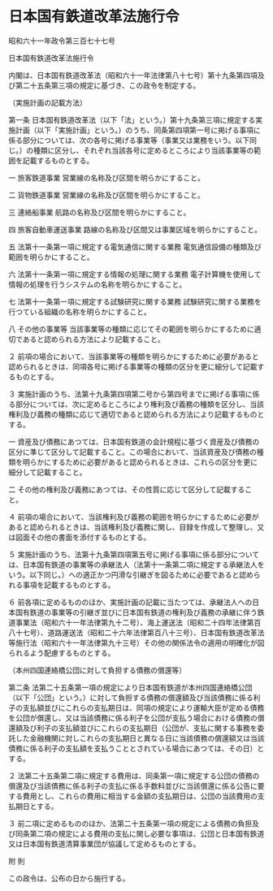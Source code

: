 # 日本国有鉄道改革法施行令

昭和六十一年政令第三百七十七号

日本国有鉄道改革法施行令

内閣は、日本国有鉄道改革法（昭和六十一年法律第八十七号）第十九条第四項及び第二十五条第三項の規定に基づき、この政令を制定する。

（実施計画の記載方法）

第一条 日本国有鉄道改革法（以下「法」という。）第十九条第三項に規定する実施計画（以下「実施計画」という。）のうち、同条第四項第一号に掲げる事項に係る部分については、次の各号に掲げる事業等（事業又は業務をいう。以下同じ。）の種類に区分し、それぞれ当該各号に定めるところにより当該事業等の範囲を記載するものとする。

一 旅客鉄道事業 営業線の名称及び区間を明らかにすること。

二 貨物鉄道事業 営業線の名称及び区間を明らかにすること。

三 連絡船事業 航路の名称及び区間を明らかにすること。

四 旅客自動車運送事業 路線の名称及び区間又は事業区域を明らかにすること。

五 法第十一条第一項に規定する電気通信に関する業務 電気通信設備の種類及び範囲を明らかにすること。

六 法第十一条第一項に規定する情報の処理に関する業務 電子計算機を使用して情報の処理を行うシステムの名称を明らかにすること。

七 法第十一条第一項に規定する試験研究に関する業務 試験研究に関する業務を行つている組織の名称を明らかにすること。

八 その他の事業等 当該事業等の種類に応じてその範囲を明らかにするために適切であると認められる方法により記載すること。

２ 前項の場合において、当該事業等の種類を明らかにするために必要があると認められるときは、同項各号に掲げる事業等の種類の区分を更に細分して記載するものとする。

３ 実施計画のうち、法第十九条第四項第二号から第四号までに掲げる事項に係る部分については、次に定めるところにより権利及び義務の種類を区分し、当該権利及び義務の種類に応じて適切であると認められる方法により記載するものとする。

一 資産及び債務にあつては、日本国有鉄道の会計規程に基づく資産及び債務の区分に準じて区分して記載すること。この場合において、当該資産及び債務の種類を明らかにするために必要があると認められるときは、これらの区分を更に細分して記載すること。

二 その他の権利及び義務にあつては、その性質に応じて区分して記載すること。

４ 前項の場合において、当該権利及び義務の範囲を明らかにするために必要があると認められるときは、当該権利及び義務に関し、目録を作成して整理し、又は図面その他の書面を添付するものとする。

５ 実施計画のうち、法第十九条第四項第五号に掲げる事項に係る部分については、日本国有鉄道の事業等の承継法人（法第十一条第二項に規定する承継法人をいう。以下同じ。）への適正かつ円滑な引継ぎを図るために必要であると認められる事項を記載するものとする。

６ 前各項に定めるもののほか、実施計画の記載に当たつては、承継法人への日本国有鉄道の事業等の引継ぎ並びに日本国有鉄道の権利及び義務の承継に伴う鉄道事業法（昭和六十一年法律第九十二号）、海上運送法（昭和二十四年法律第百八十七号）、道路運送法（昭和二十六年法律第百八十三号）、日本国有鉄道改革法等施行法（昭和六十一年法律第九十三号）その他の関係法令の適用の明確化が図られるよう配慮するものとする。

（本州四国連絡橋公団に対して負担する債務の償還等）

第二条 法第二十五条第一項の規定により日本国有鉄道が本州四国連絡橋公団（以下「公団」という。）に対して負担する債務の償還額及び当該債務に係る利子の支払額並びにこれらの支払期日は、同項の規定により運輸大臣が定める債務を公団が償還し、又は当該債務に係る利子を公団が支払う場合における債務の償還額及び利子の支払額並びにこれらの支払期日（公団が、支払に関する事務を委託した金融機関に対しこれらの支払期日と異なる日に当該債務の償還額又は当該債務に係る利子の支払額を支払うこととされている場合にあつては、その日）とする。

２ 法第二十五条第二項に規定する費用は、同条第一項に規定する公団の債務の償還及び当該債務に係る利子の支払に係る手数料並びに当該償還に係る公告に要する費用とし、これらの費用に相当する金額の支払期日は、公団の当該費用の支払期日とする。

３ 前二項に定めるもののほか、法第二十五条第一項の規定による債務の負担及び同条第二項の規定による費用の支払に関し必要な事項は、公団と日本国有鉄道又は日本国有鉄道清算事業団が協議して定めるものとする。

附 則

この政令は、公布の日から施行する。
